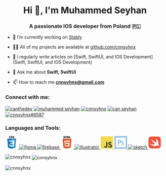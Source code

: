 <h1 align="center">Hi 👋, I'm Muhammed Seyhan</h1>
<h3 align="center">A passionate IOS developer from Poland 🇵🇱</h3>


- 🔭 I’m currently working on [Stably](https://github.com/cnnsyhnx/Stably)

- 👨‍💻 All of my projects are available at [github.com/cnnsyhnx](github.com/cnnsyhnx)

- 📝 I regularly write articles on [Swift, SwiftUI, and IOS Development](Swift, SwiftUI, and IOS Development)

- 💬 Ask me about **Swift, SwiftUI**

- 📫 How to reach me **cnnsyhnx@gmail.com**

<h3 align="left">Connect with me:</h3>
<p align="left">
<a href="https://twitter.com/canthedev" target="blank"><img align="center" src="https://raw.githubusercontent.com/rahuldkjain/github-profile-readme-generator/master/src/images/icons/Social/twitter.svg" alt="canthedev" height="30" width="40" /></a>
<a href="https://linkedin.com/in/muhammed seyhan" target="blank"><img align="center" src="https://raw.githubusercontent.com/rahuldkjain/github-profile-readme-generator/master/src/images/icons/Social/linked-in-alt.svg" alt="muhammed seyhan" height="30" width="40" /></a>
<a href="https://instagram.com/cnnsyhnx" target="blank"><img align="center" src="https://raw.githubusercontent.com/rahuldkjain/github-profile-readme-generator/master/src/images/icons/Social/instagram.svg" alt="cnnsyhnx" height="30" width="40" /></a>
<a href="https://www.youtube.com/c/can seyhan" target="blank"><img align="center" src="https://raw.githubusercontent.com/rahuldkjain/github-profile-readme-generator/master/src/images/icons/Social/youtube.svg" alt="can seyhan" height="30" width="40" /></a>
<a href="https://discord.gg/cnnsyhnx#6587" target="blank"><img align="center" src="https://raw.githubusercontent.com/rahuldkjain/github-profile-readme-generator/master/src/images/icons/Social/discord.svg" alt="cnnsyhnx#6587" height="30" width="40" /></a>
</p>

<h3 align="left">Languages and Tools:</h3>
<p align="left"> <a href="https://www.w3schools.com/css/" target="_blank" rel="noreferrer"> <img src="https://raw.githubusercontent.com/devicons/devicon/master/icons/css3/css3-original-wordmark.svg" alt="css3" width="40" height="40"/> </a> <a href="https://www.figma.com/" target="_blank" rel="noreferrer"> <img src="https://www.vectorlogo.zone/logos/figma/figma-icon.svg" alt="figma" width="40" height="40"/> </a> <a href="https://firebase.google.com/" target="_blank" rel="noreferrer"> <img src="https://www.vectorlogo.zone/logos/firebase/firebase-icon.svg" alt="firebase" width="40" height="40"/> </a> <a href="https://www.w3.org/html/" target="_blank" rel="noreferrer"> <img src="https://raw.githubusercontent.com/devicons/devicon/master/icons/html5/html5-original-wordmark.svg" alt="html5" width="40" height="40"/> </a> <a href="https://www.adobe.com/in/products/illustrator.html" target="_blank" rel="noreferrer"> <img src="https://www.vectorlogo.zone/logos/adobe_illustrator/adobe_illustrator-icon.svg" alt="illustrator" width="40" height="40"/> </a> <a href="https://developer.mozilla.org/en-US/docs/Web/JavaScript" target="_blank" rel="noreferrer"> <img src="https://raw.githubusercontent.com/devicons/devicon/master/icons/javascript/javascript-original.svg" alt="javascript" width="40" height="40"/> </a> <a href="https://www.photoshop.com/en" target="_blank" rel="noreferrer"> <img src="https://raw.githubusercontent.com/devicons/devicon/master/icons/photoshop/photoshop-line.svg" alt="photoshop" width="40" height="40"/> </a> <a href="https://www.sketch.com/" target="_blank" rel="noreferrer"> <img src="https://www.vectorlogo.zone/logos/sketchapp/sketchapp-icon.svg" alt="sketch" 
width="40" height="40"/> </a> <a href="https://developer.apple.com/swift/" target="_blank" rel="noreferrer"> <img src="https://raw.githubusercontent.com/devicons/devicon/master/icons/swift/swift-original.svg" alt="swift" width="40" height="40"/> </a> </p>

<p><img align="left" src="https://github-readme-stats.vercel.app/api/top-langs?username=cnnsyhnx&show_icons=true&locale=en&layout=compact" alt="cnnsyhnx" /></p>

<p>&nbsp;<img align="center" src="https://github-readme-stats.vercel.app/api?username=cnnsyhnx&show_icons=true&locale=en" alt="cnnsyhnx" /></p>

<p><img align="center" src="https://github-readme-streak-stats.herokuapp.com/?user=cnnsyhnx&" alt="cnnsyhnx" /></p>
